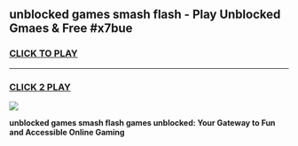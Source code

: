 
## unblocked games smash flash - Play Unblocked Gmaes & Free #x7bue
<h3>
<a href="https://news.freeplayer.one?title=unblocked_games_smash_flash&ref=26F">CLICK TO PLAY</a></h3>
<hr>

<h3>
<a href="https://news.freeplayer.one?title=unblocked_games_smash_flash&ref=26F">CLICK 2 PLAY</a>
  
</h3>

<a href="https://news.freeplayer.one?title=unblocked_games_smash_flash&ref=26F/"><img src="https://clearcache.store/games.png"></a>


**unblocked games smash flash games unblocked: Your Gateway to Fun and Accessible Online Gaming**
